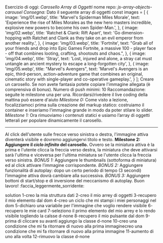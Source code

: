 Esercizio di oggi: *Carosello Array di Oggetti*
nome repo: *js-array-objects-carousel*
*Consegna:*
Dato il seguente array di oggetti
 const images = [
    {
        image: 'img/01.webp',
        title: 'Marvel\'s Spiderman Miles Morale',
        text: 'Experience the rise of Miles Morales as the new hero masters incredible, explosive new powers to become his own Spider-Man.',
    }, {
        image: 'img/02.webp',
        title: 'Ratchet & Clank: Rift Apart',
        text: 'Go dimension-hopping with Ratchet and Clank as they take on an evil emperor from another reality.',
    }, {
        image: 'img/03.webp',
        title: 'Fortnite',
        text: "Grab all of your friends and drop into Epic Games Fortnite, a massive 100 - player face - off that combines looting, crafting, shootouts and chaos.",
    }, {
        image: 'img/04.webp',
        title: 'Stray',
        text: 'Lost, injured and alone, a stray cat must untangle an ancient mystery to escape a long-forgotten city',
    }, {
        image: 'img/05.webp',
        title: "Marvel's Avengers",
        text: 'Marvel\'s Avengers is an epic, third-person, action-adventure game that combines an original, cinematic story with single-player and co-operative gameplay.',
    }
];
Creare un carosello. Se non avete fantasia potete copiare l'immagine allegata (è comprensiva di bonus).
Numero di push minimi: 10
Raccomandazione: seguite le milestone una per una. Ricordarsi/rivedere il live coding della mattina
può essere d'aiuto
*Milestone 0:*
Come visto a lezione, focalizziamoci prima sulla creazione del markup statico: costruiamo il container e inseriamo l'immagine grande in modo da poter stilare lo slider.
*Milestone 1:*
Ora rimuoviamo i contenuti statici e usiamo l’array di oggetti letterali per popolare dinamicamente il carosello.
****
Al click dell'utente sulle frecce verso sinistra o destra, l'immagine attiva diventerà visibile e dovremo aggiungervi titolo e testo.
**Milestone 2:
Aggiungere il *ciclo infinito* del carosello.** Ovvero se la miniatura attiva è la prima e l'utente clicca la freccia verso destra, la miniatura che deve attivarsi sarà l'ultima e viceversa per l'ultima miniatura se l'utente clicca la freccia verso sinistra.
*BONUS 1:*
Aggiungere le thumbnails (sottoforma di miniatura) ed al click attivare l’immagine corrispondente.
*BONUS 2:*
Aggiungere funzionalità di autoplay: dopo un certo periodo di tempo (3 secondi) l’immagine attiva dovrà cambiare alla successiva.
*BONUS 3:*
Aggiungere bottoni di start/stop e di inversione del meccanismo di autoplay.
Buon lavoro! :faccia_leggermente_sorridente:

solution
1-creo la mia struttura dati
2-creo il mio arrey di oggetti
3-recupero il mio elemento dal dom
4-creo un ciclo che mi stampi i  miei personaggi nel dom
5-dichiaro una variabile per l'immagine che voglio rendere visibile
6- recupero le mie card
7-seleziono il primo elemento del mio arrey e lo rendo visibile togliendo la calsse d-none
8-recupero il mio pulsante dal dom
9-prima di cliccare su avanti aggiungo la classe d-none
10-creo una condizione che mi fa ritornare di nuovo alla prima immaginecreo una condizione che mi fa ritornare di nuovo alla prima immagine
11-aumento di uno alla volta
12-rimuovo la classe d-none

